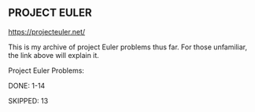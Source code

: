 PROJECT EULER
--
https://projecteuler.net/

This is my archive of project Euler problems thus far. For those unfamiliar, the link above will explain it.

Project Euler Problems:

DONE: 1-14

SKIPPED: 13
